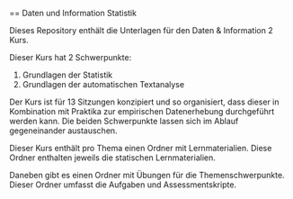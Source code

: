 == Daten und Information Statistik

Dieses Repository enthält die Unterlagen für den Daten & Information 2 Kurs. 

Dieser Kurs hat 2 Schwerpunkte: 

1. Grundlagen der Statistik
2. Grundlagen der automatischen Textanalyse

Der Kurs ist für 13 Sitzungen konzipiert und so organisiert, dass dieser in 
Kombination mit Praktika zur empirischen Datenerhebung durchgeführt werden kann. 
Die beiden Schwerpunkte lassen sich im Ablauf gegeneinander austauschen.

Dieser Kurs enthält pro Thema einen Ordner mit Lernmaterialien. Diese Ordner 
enthalten jeweils die statischen Lernmaterialien. 

Daneben gibt es einen Ordner mit Übungen für die Themenschwerpunkte. Dieser 
Ordner umfasst die Aufgaben und Assessmentskripte. 

